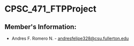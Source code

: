 # CPSC_471_FTPProject

## Member's Information:
* Andres F. Romero N. - andresfelipe328@csu.fullerton.edu
